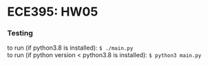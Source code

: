 # ECE395: HW05  
### Testing  
to run (if python3.8 is installed): `$ ./main.py`  
to run (if python version < python3.8 is installed): `$ python3 main.py`
